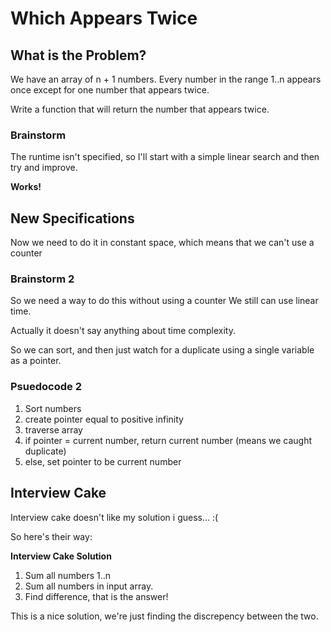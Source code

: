 # Which Appears Twice

## What is the Problem?

We have an array of n + 1 numbers.
Every number in the range 1..n appears once except for one number that appears twice.

Write a function that will return the number that appears twice.

### Brainstorm

The runtime isn't specified, so I'll start with a simple linear search and then try and improve.

**Works!**

## New Specifications

Now we need to do it in constant space, which means that we can't use a counter

### Brainstorm 2

So we need a way to do this without using a counter
We still can use linear time.

Actually it doesn't say anything about time complexity.

So we can sort, and then just watch for a duplicate using a single variable as a pointer.

### Psuedocode 2

1. Sort numbers
2. create pointer equal to positive infinity
3. traverse array
4. if pointer = current number, return current number (means we caught duplicate)
5. else, set pointer to be current number

## Interview Cake

Interview cake doesn't like my solution i guess... :(

So here's their way:

**Interview Cake Solution**

1. Sum all numbers 1..n
2. Sum all numbers in input array.
3. Find difference, that is the answer!

This is a nice solution, we're just finding the discrepency between the two.
